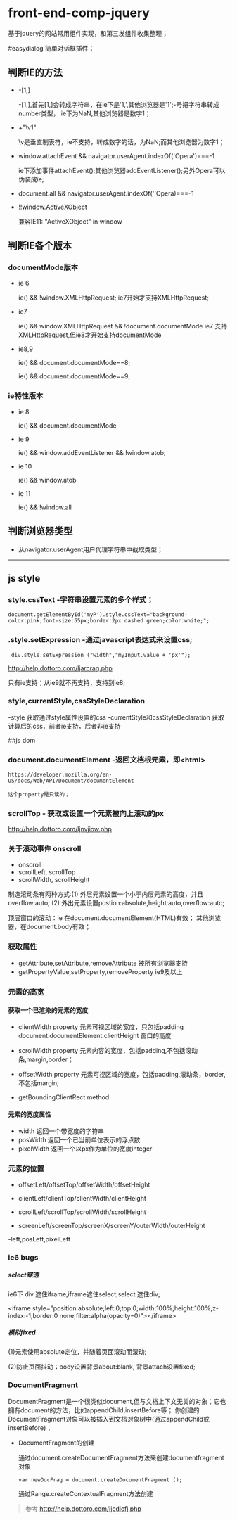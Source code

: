 # front-end-comp-jquery
基于jquery的网站常用组件实现，和第三发组件收集整理；

#easydialog
  简单对话框插件；

## 判断IE的方法
  - -[1,]

    -[1,],首先[1,]会转成字符串，在ie下是'1,',其他浏览器是'1';-号把字符串转成number类型，
    ie下为NaN,其他浏览器是数字1；
  - +"\v1"

    \v是垂直制表符，ie不支持，转成数字的话，为NaN;而其他浏览器为数字1；
  - window.attachEvent && navigator.userAgent.indexOf('Opera')===-1

    ie下添加事件attachEvent();其他浏览器addEventListener();另外Opera可以伪装成ie;
    
  - document.all && navigator.userAgent.indexOf(''Opera)===-1
  
  - !!window.ActiveXObject

    兼容IE11: "ActiveXObject" in window

## 判断IE各个版本
### documentMode版本
  - ie 6

    ie() && !window.XMLHttpRequest;
    ie7开始才支持XMLHttpRequest;

  - ie7

    ie() && window.XMLHttpRequest && !document.documentMode
    ie7 支持XMLHttpRequest,但ie8才开始支持documentMode

  - ie8,9

    ie() && document.documentMode==8;

    ie() && document.documentMode==9;

### ie特性版本
  - ie 8

    ie() && document.documentMode
  - ie 9

    ie() && window.addEventListener && !window.atob;

  - ie 10

    ie() && window.atob

  - ie 11

    ie() && !window.all

## 判断浏览器类型
  - 从navigator.userAgent用户代理字符串中截取类型；

----------------------------------------------------

## js style
### style.cssText -字符串设置元素的多个样式；
  
  ```
  document.getElementById('myP').style.cssText="background-color:pink;font-size:55px;border:2px dashed green;color:white;";
  ```
  
### .style.setExpression  -通过javascript表达式来设置css;
  ```
   div.style.setExpression ("width","myInput.value + 'px'");
  ```
  
  http://help.dottoro.com/ljarcrag.php
  
  只有ie支持；从ie9就不再支持，支持到ie8;
  
### style,currentStyle,cssStyleDeclaration

  -style 获取通过style属性设置的css
  -currentStyle和cssStyleDeclaration 获取计算后的css，前者ie支持，后者非ie支持

  
##js dom
  
### document.documentElement  -返回文档根元素，即\<html\>
    
    https://developer.mozilla.org/en-US/docs/Web/API/Document/documentElement
    
    这个property是只读的；
    
### scrollTop - 获取或设置一个元素被向上滚动的px
    
  http://help.dottoro.com/ljnvjiow.php
  
### 关于滚动事件 onscroll
  - onscroll 
  - scrollLeft, scrollTop
  - scrollWidth, scrollHeight

  制造滚动条有两种方式:(1) 外层元素设置一个小于内层元素的高度，并且overflow:auto;
                   (2) 外出元素设置postion:absolute,height:auto,overflow:auto;
                   
  顶层窗口的滚动：ie 在document.documentElement(HTML)有效；
               其他浏览器，在document.body有效；
              
### 获取属性
  - getAttribute,setAttribute,removeAttribute 被所有浏览器支持
  - getPropertyValue,setProperty,removeProperty ie9及以上
  
### 元素的高宽

#### 获取一个已渲染的元素的宽度
  - clientWidth property 元素可视区域的宽度，只包括padding
    document.documentElement.clientHeight 窗口的高度
    
  - scrollWidth property 元素内容的宽度，包括padding,不包括滚动条,margin,border；
    
  - offsetWidth property 元素可视区域的宽度，包括padding,滚动条，border,不包括margin;
    
  - getBoundingClientRect method
    
  
#### 元素的宽度属性
  - width       返回一个带宽度的字符串
  - posWidth    返回一个已当前单位表示的浮点数
  - pixelWidth  返回一个以px作为单位的宽度integer

### 元素的位置
  - offsetLeft/offsetTop/offsetWidth/offsetHeight
  
  - clientLeft/clientTop/clientWidth/clientHeight
  
  - scrollLeft/scrollTop/scrollWidth/scrollHeight
  
  - screenLeft/screenTop/screenX/screenY/outerWidth/outerHeight
  
  -left,posLeft,pixelLeft
  
### ie6 bugs

##### select穿透

ie6下 div 遮住iframe,iframe遮住select,select 遮住div;

\<iframe style="position:absolute;left:0;top:0;width:100%;height:100%;z-index:-1;border:0 none;filter:alpha(opacity=0)"\>\</iframe\>

##### 模拟fixed

(1)元素使用absolute定位，并随着页面滚动而滚动;

(2)防止页面抖动；body设置背景about:blank, 背景attach设置fixed;

### DocumentFragment
DocumentFragment是一个很类似document,但与文档上下文无关的对象；它也拥有document的方法，比如appendChild,insertBefore等；
你创建的DocumentFragment对象可以被插入到文档对象树中(通过appendChild或insertBefore)；

- DocumentFragment的创建

  通过document.createDocumentFragment方法来创建documentfragment对象
  ```
  var newDocFrag = document.createDocumentFragment ();
  ```
  通过Range.createContextualFragment方法创建
> 参考 http://help.dottoro.com/ljedicfj.php